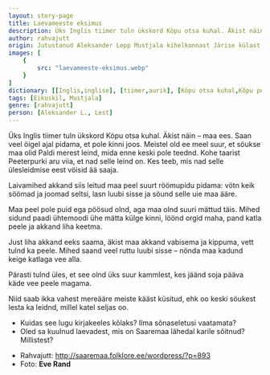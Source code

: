 ```yaml
---
layout: story-page
title: Laevameeste eksimus
description: Üks Inglis tiimer tuln ükskord Köpu otsa kuhal. Äkist näin – maa ees.
author: rahvajutt
origin: Jutustanud Aleksander Lepp Mustjala kihelkonnast Järise külast. 
images: [
    {
        src: "laevameeste-eksimus.webp"
    }
]
dictionary: [[Inglis,inglise], [tiimer,aurik], [Köpu otsa kuhal,Kõpu poolsaare otsa kohal], [meistel,meestel], [Paldi merest,Balti merest], [taarist Peeterpurki aru viia,tarvis Peterburisse teade viia], [ää saaja,ära saada], [lasn luubi sisse ja söund,lasknud paadi merre ja sõudnud], [mättud,mättaid], [pärasti tulnd üles,hiljem selgunud] ]
tags: [Eikuskil, Mustjala]
genre: [rahvajutt]
person: [Aleksander L., Lest]
---
```



<!-- # {{$doc.title}} -->


Üks Inglis tiimer tuln ükskord Köpu otsa kuhal. Äkist näin – maa ees. Saan veel öigel ajal pidama, et pole kinni joos. Meistel old ee meel suur, et söukse maa olid Paldi merest leind, mida enne keski pole teednd. Kohe taarist Peeterpurki aru viia, et nad selle leind on. Kes teeb, mis nad selle ülesleidmise eest vöisid ää saaja.

Laivamihed akkand siis leitud maa peel suurt röömupidu pidama: vötn keik söömad ja joomad seltsi, lasn luubi sisse ja söund selle uie maa ääre.

Maa peel pole puid ega pöösud olnd, aga maa olnd suuri mättud täis. Mihed sidund paadi ühtemoodi ühe mätta külge kinni, löönd orgid maha, pand katla peele ja akkand liha keetma.

Just liha akkand eeks saama, äkist maa akkand vabisema ja kippuma, vett tulnd ka peele. Mihed saand veel ruttu luubi sisse – nönda maa kadund keige katlaga vee alla.

Pärasti tulnd üles, et see olnd üks suur kammlest, kes jäänd soja pääva käde vee peele magama.

Niid saab ikka vahest mereääre meiste kääst küsitud, ehk oo keski söukest lesta ka leidnd, millel katel seljas oo.


<story-author :author="author" :origin="origin"></story-author>

<story-dictionary :terms="dictionary"></story-dictionary>

<details-wrapper summary="Mis mõtted tekkisid?">

- Kuidas see lugu kirjakeeles kõlaks? Ilma sõnaseletusi vaatamata?
- Oled sa kuulnud laevadest, mis on Saaremaa lähedal karile sõitnud? Millistest?

</details-wrapper>


<details-wrapper summary="Allikad" class="text-sm" icon="icon-park-outline:document-folder">

- Rahvajutt: http://saaremaa.folklore.ee/wordpress/?p=893
- Foto: **Eve Rand**

</details-wrapper>

